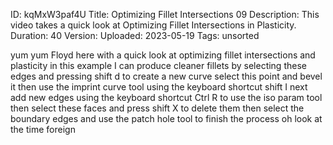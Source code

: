 ID: kqMxW3paf4U
Title: Optimizing Fillet Intersections 09
Description: This video takes a quick look at Optimizing Fillet Intersections in Plasticity.
Duration: 40
Version: 
Uploaded: 2023-05-19
Tags: unsorted

yum yum
Floyd here with a quick look at
optimizing fillet intersections and
plasticity in this example I can produce
cleaner fillets by selecting these edges
and pressing shift d to create a new
curve select this point and bevel it
then use the imprint curve tool using
the keyboard shortcut shift I
next add new edges using the keyboard
shortcut Ctrl R to use the iso param
tool then select these faces and press
shift X to delete them then select the
boundary edges and use the patch hole
tool to finish the process oh look at
the time
foreign
